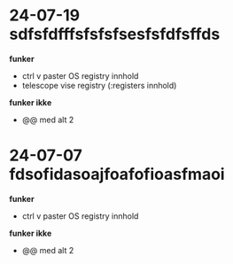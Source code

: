# 24-07-19 sdfsfdfffsfsfsfsesfsfdfsffds

**funker**

- ctrl v paster OS registry innhold
- telescope vise registry (:registers innhold)

**funker ikke**

- @@ med alt 2

# 24-07-07 fdsofidasoajfoafofioasfmaoi

**funker**

- ctrl v paster OS registry innhold

**funker ikke**

- @@ med alt 2
